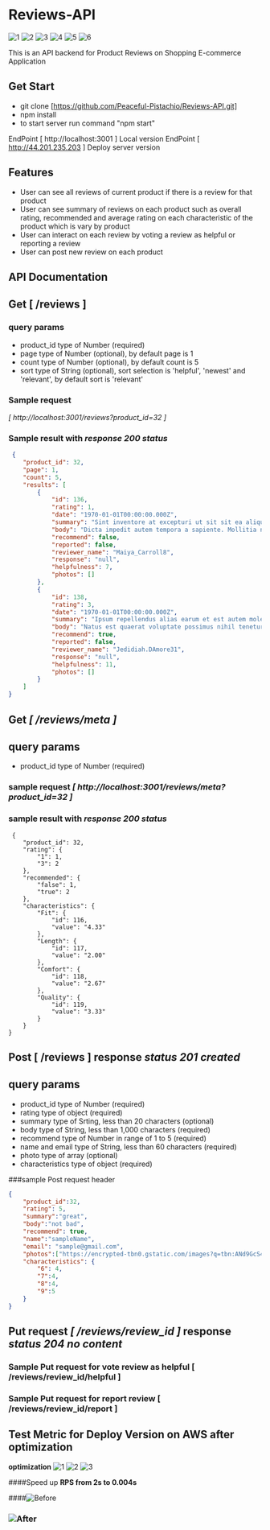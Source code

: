 # Reviews-API
![1](https://img.shields.io/badge/Technologies-Used%3A%20-Javascript-brightgreen)
![2](https://img.shields.io/badge/%20-Express-blue)
![3](https://img.shields.io/badge/%20-Node.js-blueviolet)
![4](https://img.shields.io/badge/%20-MongoDB-red)
![5](https://img.shields.io/badge/%20-Mongoose-6cf)
![6](https://img.shields.io/badge/%20-papaparse-red)

This is an API backend for Product Reviews on Shopping E-commerce Application

## Get Start
- git clone [https://github.com/Peaceful-Pistachio/Reviews-API.git]
- npm install
- to start server run command "npm start"

EndPoint [ http://localhost:3001 ] Local version
EndPoint [ http://44.201.235.203 ] Deploy server version

## Features
- User can see all reviews of current product if there is a review for that product
- User can see summary of reviews on each product such as overall rating, recommended and average rating on each  characteristic of the product which is vary by product
- User can interact on each review by voting a review as helpful or reporting a review
- User can post new review on each product

## API Documentation

## **Get** [  /reviews  ]

### query params
 - product_id type of Number (required)
 - page type of Number (optional), by default page is 1
 - count type of Number (optional), by default count is 5
 - sort type of String (optional), sort selection is 'helpful', 'newest' and 'relevant', by default sort is 'relevant'

 ### Sample request 
*[ http://localhost:3001/reviews?product_id=32 ]*
 ### Sample result with *response 200 status*
```json  
 {
    "product_id": 32,
    "page": 1,
    "count": 5,
    "results": [
        {
            "id": 136,
            "rating": 1,
            "date": "1970-01-01T00:00:00.000Z",
            "summary": "Sint inventore at excepturi ut sit sit ea aliquam repudiandae.",
            "body": "Dicta impedit autem tempora a sapiente. Mollitia nulla veritatis blanditiis voluptas. Vel perferendis aut sunt dolorem sed et.",
            "recommend": false,
            "reported": false,
            "reviewer_name": "Maiya_Carroll8",
            "response": "null",
            "helpfulness": 7,
            "photos": []
        },
        {
            "id": 138,
            "rating": 3,
            "date": "1970-01-01T00:00:00.000Z",
            "summary": "Ipsum repellendus alias earum et est autem molestiae quis quia.",
            "body": "Natus est quaerat voluptate possimus nihil tenetur et et ea. Necessitatibus voluptas iste. Quibusdam consequatur velit dolores asperiores amet.",
            "recommend": true,
            "reported": false,
            "reviewer_name": "Jedidiah.DAmore31",
            "response": "null",
            "helpfulness": 11,
            "photos": []
        }
    ]
}
```

## **Get** *[ /reviews/meta ]*

## query params
 - product_id type of Number (required)

### sample request *[ http://localhost:3001/reviews/meta?product_id=32 ]*
### sample result with *response 200 status*
```
 {
    "product_id": 32,
    "rating": {
        "1": 1,
        "3": 2
    },
    "recommended": {
        "false": 1,
        "true": 2
    },
    "characteristics": {
        "Fit": {
            "id": 116,
            "value": "4.33"
        },
        "Length": {
            "id": 117,
            "value": "2.00"
        },
        "Comfort": {
            "id": 118,
            "value": "2.67"
        },
        "Quality": {
            "id": 119,
            "value": "3.33"
        }
    }
}
```

## **Post** [ /reviews ] response *status 201 created*

## query params
 - product_id type of Number (required)
 - rating type of object (required)
 - summary type of Srting, less than 20 characters (optional)
 - body type of String, less than 1,000 characters (required)
 - recommend type of Number in range of 1 to 5 (required)
 - name and email type of String, less than 60 characters (required)
 - photo type of array (optional)
 - characteristics type of object (required)

###sample Post request header

```json  
{
    "product_id":32,
    "rating": 5,
    "summary":"great",
    "body":"not bad",
    "recommend": true,
    "name":"sampleName",
    "email": "sample@gmail.com",
    "photos":["https://encrypted-tbn0.gstatic.com/images?q=tbn:ANd9GcS4NyOkOP5kTwy057xuDDPPc0loHhSCm2XJMSOtXuXEwpuiAgVv2w-VD73mImPDdUzN13g&usqp=CAU"],
    "characteristics": {
        "6": 4,
        "7":4,
        "8":4,
        "9":5
    }
}
```


## **Put request** *[ /reviews/review_id ]* response *status 204 no content*

### Sample Put request for vote review as helpful [ /reviews/review_id/helpful ]
### Sample Put request for report review [ /reviews/review_id/report ]


## Test Metric for Deploy Version on AWS after optimization
**optimization** 
![1](https://img.shields.io/badge/Tool%3A%20-NGINX-brightgreen)
![2](https://img.shields.io/badge/%20-AWS-7cf)
![3](https://img.shields.io/badge/%20-Loader.io-blueviolet)

####Speed up  **RPS from 2s to 0.004s**

####![Before](Before-Optimization.png)
### ![After](After-Optimization.png)




